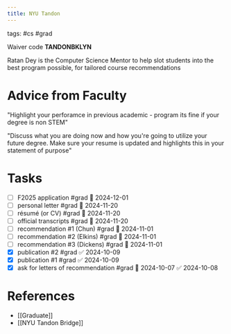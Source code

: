 ```yaml
---
title: NYU Tandon
---
```

tags: #cs #grad 

Waiver code **TANDONBKLYN**

Ratan Dey is the Computer Science Mentor to help slot students into the best program possible, for tailored course recommendations 

# Advice from Faculty
"Highlight your perforamce in previous academic - program its fine if your degree is non STEM"

"Discuss what you are doing now and how you're going to utilize your future degree. Make sure your resume is updated and highlights this in your statement of purpose"

# Tasks
- [ ] F2025 application #grad 📅 2024-12-01
- [ ] personal letter #grad 📅 2024-11-20 
- [ ] résumé (or CV) #grad 📅 2024-11-20 
- [ ] official transcripts #grad  📅 2024-11-20 
- [ ] recommendation #1 (Chun) #grad  📅 2024-11-01 
- [ ] recommendation #2 (Elkins) #grad 📅 2024-11-01 
- [ ] recommendation #3 (Dickens) #grad 📅 2024-11-01 
- [x] publication #2 #grad ✅ 2024-10-09
- [x] publication #1 #grad ✅ 2024-10-09
- [x] ask for letters of recommendation #grad 📅 2024-10-07 ✅ 2024-10-08
# References
- [[Graduate]]
- [[NYU Tandon Bridge]]